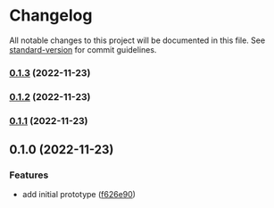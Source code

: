 # Changelog

All notable changes to this project will be documented in this file. See
[standard-version](https://github.com/conventional-changelog/standard-version) for commit
guidelines.

### [0.1.3](https://github.com/pixelass/esdeka/compare/v0.1.2...v0.1.3) (2022-11-23)

### [0.1.2](https://github.com/pixelass/esdeka/compare/v0.1.1...v0.1.2) (2022-11-23)

### [0.1.1](https://github.com/pixelass/esdeka/compare/v0.1.0...v0.1.1) (2022-11-23)

## 0.1.0 (2022-11-23)

### Features

- add initial prototype
  ([f626e90](https://github.com/pixelass/esdeka/commit/f626e90ebf0824c0248b3d0a5aa3193facf7b516))
